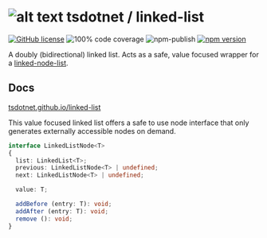 # ![alt text](https://avatars1.githubusercontent.com/u/64487547?s=30 "tsdotnet") tsdotnet / linked-list

[![GitHub license](https://img.shields.io/badge/license-MIT-blue.svg?style=flat-square)](https://github.com/tsdotnet/linked-list/blob/master/LICENSE)
![100% code coverage](https://img.shields.io/badge/coverage-100%25-green)
![npm-publish](https://github.com/tsdotnet/linked-list/workflows/npm-publish/badge.svg)
[![npm version](https://img.shields.io/npm/v/@tsdotnet/linked-list.svg?style=flat-square)](https://www.npmjs.com/package/@tsdotnet/linked-list)

A doubly (bidirectional) linked list.  Acts as a safe, value focused wrapper for a [linked-node-list](https://github.com/tsdotnet/linked-node-list).

## Docs

[tsdotnet.github.io/linked-list](https://tsdotnet.github.io/linked-list/classes/_linkedlist_.linkedlist.html)

This value focused linked list offers a safe to use node interface that only generates externally accessible nodes on demand.

```typescript
interface LinkedListNode<T>
{
  list: LinkedList<T>;
  previous: LinkedListNode<T> | undefined;
  next: LinkedListNode<T> | undefined;

  value: T;

  addBefore (entry: T): void;
  addAfter (entry: T): void;
  remove (): void;
}
```
